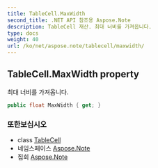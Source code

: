 ```yaml
---
title: TableCell.MaxWidth
second_title: .NET API 참조용 Aspose.Note
description: TableCell 재산. 최대 너비를 가져옵니다.
type: docs
weight: 40
url: /ko/net/aspose.note/tablecell/maxwidth/
---
```

## TableCell.MaxWidth property

최대 너비를 가져옵니다.

```csharp
public float MaxWidth { get; }
```

### 또한보십시오

* class [TableCell](../)
* 네임스페이스 [Aspose.Note](../../tablecell/)
* 집회 [Aspose.Note](../../../)


